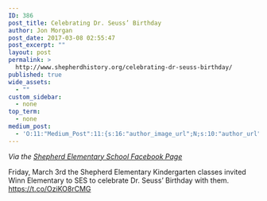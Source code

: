 ```yaml
---
ID: 386
post_title: Celebrating Dr. Seuss’ Birthday
author: Jon Morgan
post_date: 2017-03-08 02:55:47
post_excerpt: ""
layout: post
permalink: >
  http://www.shepherdhistory.org/celebrating-dr-seuss-birthday/
published: true
wide_assets:
  - ""
custom_sidebar:
  - none
top_term:
  - none
medium_post:
  - 'O:11:"Medium_Post":11:{s:16:"author_image_url";N;s:10:"author_url";N;s:11:"byline_name";N;s:12:"byline_email";N;s:10:"cross_link";s:2:"no";s:2:"id";N;s:21:"follower_notification";s:3:"yes";s:7:"license";s:19:"all-rights-reserved";s:14:"publication_id";s:12:"881fb60cdbf3";s:6:"status";s:4:"none";s:3:"url";N;}'
---
```

<i>Via the <a href="https://www.facebook.com/permalink.php?storyfbid=1333770396660975&amp;id=675717752466246">Shepherd Elementary School Facebook Page</a></i>

Friday, March 3rd the Shepherd Elementary Kindergarten classes invited Winn Elementary to SES to celebrate Dr. Seuss’ Birthday with them. <a href="https://t.co/OziKO8rCMG">https://t.co/OziKO8rCMG</a>